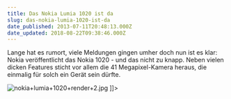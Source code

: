 ```yaml
---
title: Das Nokia Lumia 1020 ist da
slug: das-nokia-lumia-1020-ist-da
date_published: 2013-07-11T20:48:13.000Z
date_updated: 2018-08-22T09:38:46.000Z
---
```


Lange hat es rumort, viele Meldungen gingen umher doch nun ist es klar: Nokia veröffentlicht das Nokia 1020 - und das nicht zu knapp. Neben vielen dicken Features sticht vor allem die 41 Megapixel-Kamera heraus, die einmalig für solch ein Gerät sein dürfte.

![nokia+lumia+1020+render+2.jpg](//thafaker.de/assets_c/2013/07/nokia%2Blumia%2B1020%2Brender%2B2-thumb-580xauto-256.jpg)
]]>
